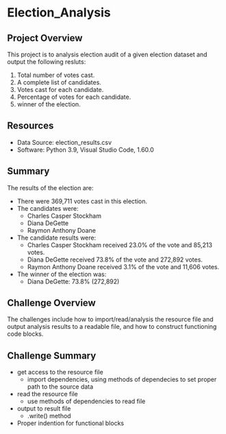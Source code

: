 # Election_Analysis

## Project Overview
This project is to analysis election audit of a given election dataset and output the following resluts:

1. Total number of votes cast.
2. A complete list of candidates.
3. Votes cast for each candidate.
4. Percentage of votes for each candidate.
5. winner of the election.

## Resources
- Data Source: election_results.csv
- Software: Python 3.9, Visual Studio Code, 1.60.0

## Summary
The results of the election are:
- There were 369,711 votes cast in this election.
- The candidates were:
  - Charles Casper Stockham
  - Diana DeGette 
  - Raymon Anthony Doane
- The candidate results were:
  - Charles Casper Stockham received 23.0% of the vote and 85,213 votes.
  - Diana DeGette received 73.8% of the vote and 272,892 votes.
  - Raymon Anthony Doane received 3.1% of the vote and 11,606 votes.
- The winner of the election was:
  - Diana DeGette: 73.8% (272,892)

## Challenge Overview
The challenges include how to import/read/analysis the resource file and output analysis results to a readable file, and how to construct functioning code blocks.

## Challenge Summary
- get access to the resource file
  - import dependencies, using methods of dependecies to set proper path to the source data
- read the resource file
  - use methods of dependencies to read file
- output to result file
  - .write() method
- Proper indention for functional blocks
